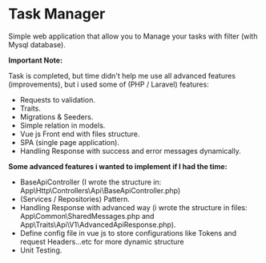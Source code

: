 
# Task Manager

Simple web application that allow you to Manage your tasks with filter (with Mysql database).

**Important Note:**

Task is completed, but time didn't help me use all advanced features (improvements),
but i used some of (PHP / Laravel) features:
- Requests to validation.
- Traits.
- Migrations & Seeders.
- Simple relation in models.
- Vue js Front end with files structure.
- SPA (single page application).
- Handling Response with success and error messages dynamically.


**Some advanced features i wanted to implement if I had the time:**
- BaseApiController (I wrote the structure in: App\Http\Controllers\Api\BaseApiController.php)
- (Services / Repositories) Pattern.
- Handling Response with advanced way (i wrote the structure in files: App\Common\SharedMessages.php and App\Traits\Api\V1\AdvancedApiResponse.php).
- Define config file in vue js to store configurations like Tokens and request Headers...etc for more dynamic structure
- Unit Testing.
